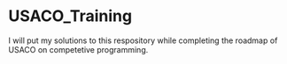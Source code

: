 # USACO_Training
I will put my solutions to this respository while completing the roadmap of USACO on competetive programming.
